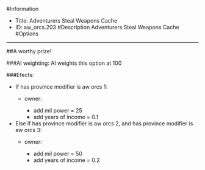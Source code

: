 #Information
 - Title: Adventurers Steal Weapons Cache
 - ID: aw_orcs.203
#Description
Adventurers Steal Weapons Cache
#Options

___
##A worthy prize!

###AI weighting:
AI weights this option at 100


###Efects:<ul><li>If has province modifier is aw orcs 1:</li><ul><li>owner:</li><ul><li>add mil power = 25</li><li>add years of income = 0.1</li></ul></ul><li>Else if has province modifier is aw orcs 2, and has province modifier is aw orcs 3:</li><ul><li>owner:</li><ul><li>add mil power = 50</li><li>add years of income = 0.2</li></ul></ul></ul>
